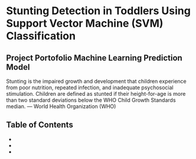 # Stunting Detection in Toddlers Using Support Vector Machine (SVM) Classification
## Project Portofolio Machine Learning Prediction Model

Stunting is the impaired growth and development that children experience from poor nutrition, repeated infection, and inadequate psychosocial stimulation. Children are defined as stunted if their height-for-age is more than two standard deviations below the WHO Child Growth Standards median.
— World Health Organization (WHO)

## Table of Contents
-
-
-
